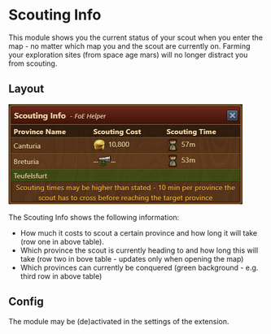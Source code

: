 # Scouting Info

This module shows you the current status of your scout when you enter the map - no matter which map you and the scout are currently on. Farming your exploration sites (from space age mars) will no longer distract you from scouting.

## Layout

![Layout](./.images/scouting.png)

The Scouting Info shows the following information:

* How much it costs to scout a certain province and how long it will take (row one in above table).
* Which province the scout is currently heading to and how long this will take (row two in bove table - updates only when opening the map)
* Which provinces can currently be conquered (green background - e.g. third row in above table)

## Config

The module may be (de)activated in the settings of the extension.